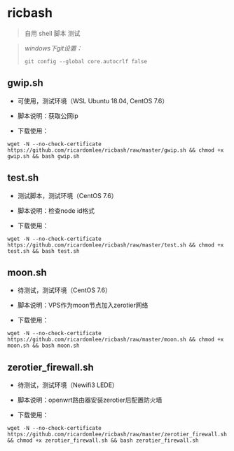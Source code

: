 # ricbash
> 自用 shell 脚本	测试
>

> *windows下git设置：*
>
> `git config --global core.autocrlf false`

## gwip.sh

- 可使用，测试环境（WSL Ubuntu 18.04, CentOS 7.6）
- 脚本说明：获取公网ip

- 下载使用：

```shell
wget -N --no-check-certificate https://github.com/ricardomlee/ricbash/raw/master/gwip.sh && chmod +x gwip.sh && bash gwip.sh
```



## test.sh

- 测试脚本，测试环境（CentOS 7.6）

- 脚本说明：检查node id格式

- 下载使用：

```shell
wget -N --no-check-certificate https://github.com/ricardomlee/ricbash/raw/master/test.sh && chmod +x test.sh && bash test.sh
```



## moon.sh

- 待测试，测试环境（CentOS 7.6）

- 脚本说明：VPS作为moon节点加入zerotier网络

- 下载使用：

```shell
wget -N --no-check-certificate https://github.com/ricardomlee/ricbash/raw/master/moon.sh && chmod +x moon.sh && bash moon.sh
```



## zerotier_firewall.sh

- 待测试，测试环境（Newifi3 LEDE）
- 脚本说明：openwrt路由器安装zerotier后配置防火墙

- 下载使用：

```shell
wget -N --no-check-certificate https://github.com/ricardomlee/ricbash/raw/master/zerotier_firewall.sh && chmod +x zerotier_firewall.sh && bash zerotier_firewall.sh
```
